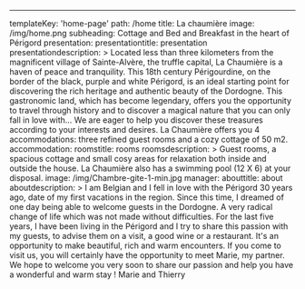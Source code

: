 ---
templateKey: 'home-page'
path: /home
title: La chaumière
image: /img/home.png
subheading: Cottage and Bed and Breakfast in the heart of Périgord
presentation:
  presentationtitle: presentation
  presentationdescription: >
    Located less than three kilometers from the magnificent village of Sainte-Alvère, the truffle capital, La Chaumière is a haven of peace and tranquility. 
    This 18th century Périgourdine, on the border of the black, purple and white Périgord, is an ideal starting point for discovering the rich heritage and authentic beauty of the Dordogne. 
    This gastronomic land, which has become legendary, offers you the opportunity to travel through history and to discover a magical nature that you can only fall in love with...
    We are eager to help you discover these treasures according to your interests and desires.
    La Chaumière offers you 4 accommodations: three refined guest rooms and a cozy cottage of 50 m2.
accommodation:
  roomstitle: rooms
  roomsdescription: >
    Guest rooms, a spacious cottage and small cosy areas for relaxation both inside and outside the house.
    La Chaumière also has a swimming pool (12 X 6) at your disposal.
  image: /img/Chambre-gite-1-min.jpg
manager:
  abouttitle: about
  aboutdescription: >
    I am Belgian and I fell in love with the Périgord 30 years ago, date of my first vacations in the region. 
    Since this time, I dreamed of one day being able to welcome guests in the Dordogne. 
    A very radical change of life which was not made without difficulties. 
    For the last five years, I have been living in the Périgord and I try to share this passion with my guests, to advise them on a visit, a good wine or a restaurant. 
    It's an opportunity to make beautiful, rich and warm encounters.
    If you come to visit us, you will certainly have the opportunity to meet Marie, my partner.
    We hope to welcome you very soon to share our passion and help you have a wonderful and warm stay !
    Marie and Thierry